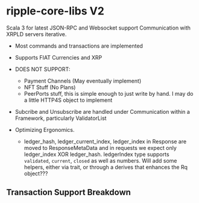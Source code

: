 
# ripple-core-libs V2

Scala 3 for latest JSON-RPC and Websocket support Communication with XRPLD servers iterative.

- Most commands and transactions are implemented
- Supports FIAT Currencies and XRP
- DOES NOT SUPPORT:
  - Payment Channels (May eventually implement)
  - NFT Stuff (No Plans)
  - PeerPorts stuff, this is simple enough to just write by hand. I may do a little HTTP4S object to implement
- Subcribe and Unsubscribe are handled under Communication within a Framework, particularly ValidatorList

- Optimizing Ergonomics.
  - ledger_hash, ledger_current_index, ledger_index in Response are moved to ResponseMetaData
    and in requests we expect only ledger_index XOR ledger_hash.
    ledgerIndex type supports `validated`, `current`, `closed` as well as numbers.
    Will add some helpers, either via trait, or through a derives that enhances the Rq object???

## Transaction Support Breakdown
